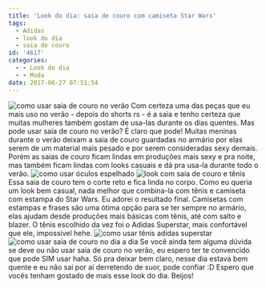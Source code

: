 ```yaml
---
title: 'Look do dia: saia de couro com camiseta Star Wars'
tags:
  - Adidas
  - look do dia
  - saia de couro
id: '4617'
categories:
  - - Look do dia
  - - Moda
date: 2017-06-27 07:51:54
---
```


![como usar saia de couro no verão ](http://natalia.blog.br/wp-content/uploads/2017/03/look-saia-de-couro-com-camiseta.jpg) Com certeza uma das peças que eu mais uso no verão - depois do shorts rs - é a saia e tenho certeza que muitas mulheres também gostam de usa-las durante os dias quentes. Mas pode usar saia de couro no verão? É claro que pode! Muitas meninas durante o verão deixam a saia de couro guardadas no armário por elas serem de um material mais pesado e por serem consideradas sexy demais. Porém as saias de couro ficam lindas em produções mais sexy e pra noite, mas também ficam lindas com looks casuais e dá pra usa-la durante todo o verão. ![como usar óculos espelhado](http://natalia.blog.br/wp-content/uploads/2017/03/óculos-de-sol-espelhado-azul-como-usar.jpg) ![look com saia de couro e tênis](http://natalia.blog.br/wp-content/uploads/2017/03/como-usar-saia-de-couro-no-verão.jpg) Essa saia de couro tem o corte reto e fica linda no corpo. Como eu queria um look bem casual, nada melhor que combina-la com tênis e camiseta com estampa do Star Wars. Eu adorei o resultado final. Camisetas com estampas e frases são uma ótima opção para se ter sempre no armário, elas ajudam desde produções mais básicas com tênis, até com salto e blazer. O tênis escolhido da vez foi o Adidas Superstar, mais confortável que ele, impossível hehe. ![como usar tênis adidas superstar](http://natalia.blog.br/wp-content/uploads/2017/03/adidas-superstar-foundation-branco.jpg) ![como usar saia de couro no dia a dia](http://natalia.blog.br/wp-content/uploads/2017/03/look-saia-de-couro-com-tênis.jpg) Se você ainda tem alguma dúvida se deve ou não usar saia de couro no verão, eu espero ter te convencido que pode SIM usar haha. Só pra deixar bem claro, nesse dia estava bem quente e eu não sai por aí derretendo de suor, pode confiar :D Espero que vocês tenham gostado de mais esse look do dia. Beijos!